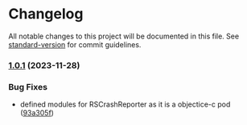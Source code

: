 # Changelog

All notable changes to this project will be documented in this file. See [standard-version](https://github.com/conventional-changelog/standard-version) for commit guidelines.

### [1.0.1](https://github.com/rudderlabs/crash-reporter-ios/compare/v1.0.0...v1.0.1) (2023-11-28)


### Bug Fixes

* defined modules for RSCrashReporter as it is a objectice-c pod ([93a305f](https://github.com/rudderlabs/crash-reporter-ios/commit/93a305fe21ee716397186a5a3bb2dc2a04fc60ac))

